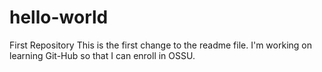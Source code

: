# hello-world
First Repository
This is the first change to the readme file. I'm working on learning Git-Hub so that I can enroll in OSSU.
